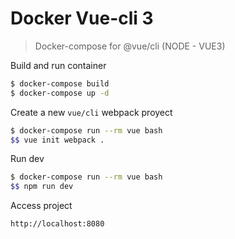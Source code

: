 # Docker Vue-cli 3

> Docker-compose for @vue/cli (NODE - VUE3)

Build and run container

```sh
$ docker-compose build
$ docker-compose up -d
```

Create a new `vue/cli` webpack proyect

```sh
$ docker-compose run --rm vue bash
$$ vue init webpack . 
```

Run dev

```sh
$ docker-compose run --rm vue bash
$$ npm run dev
```

Access project

```sh
http://localhost:8080
```